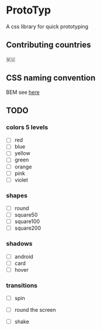 # ProtoTyp
A css library for quick prototyping 

## Contributing countries

🇲🇺

## CSS naming convention

BEM see [here](https://abdurrahmaanjanhangeer.wordpress.com/2018/02/18/bem-simple-css-naming-approach/)

## TODO

### colors 5 levels
- [ ] red
- [ ] blue
- [ ] yellow
- [ ] green
- [ ] orange
- [ ] pink
- [ ] violet

### shapes
- [ ] round
- [ ] square50
- [ ] square100
- [ ] square200

### shadows
- [ ] android
- [ ] card
- [ ] hover

### transitions
- [ ] spin
- [ ] round the screen
- [ ] shake


